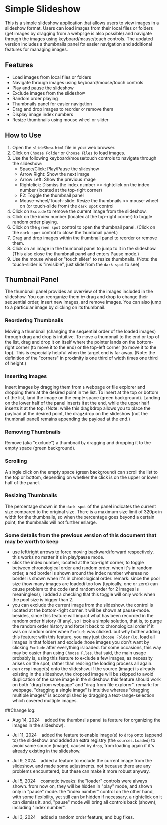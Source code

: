 # Simple Slideshow

This is a simple slideshow application that allows users to view images in a slideshow format. Users can load images from their local files or folders (get images by dragging from a webpage is also possible) and navigate through the images using keyboard/mouse/touch controls. The updated version includes a thumbnails panel for easier navigation and additional features for managing images.

## Features

- Load images from local files or folders
- Navigate through images using keyboard/mouse/touch controls
- Play and pause the slideshow
- Exclude images from the slideshow
- Random order playing
- Thumbnails panel for easier navigation
- Drag and drop images to reorder or remove them
- Display image index numbers
- Resize thumbnails using mouse wheel or slider

## How to Use

1. Open the `slideShow.html` file in your web browser.
2. Click on `Choose Folder` or `Choose Files` to load images.
3. Use the following keyboard/mouse/touch controls to navigate through the slideshow:
   - Space/Click: Play/Pause the slideshow
   - Arrow Right: Show the next image
   - Arrow Left: Show the previous image
   - Rightclick: Dismiss the index number << rightclick on the index number (located at the top-right corner)
   - F2: Toggle the thumbnail panel
   - Mouse-wheel/Touch-slide: Resize the thumbnails << mouse-wheel on (or touch-slide from) the `dark spot` control
4. Click on `Exclude` to remove the current image from the slideshow.
5. Click on the index number (located at the top-right corner) to toggle random order playing.
6. Click on the `green spot` control to open the thumbnail panel. (Click on the `dark spot` control to close the thumbnail panel.)
7. Drag and drop images within the thumbnail panel to reorder or remove them.
8. Click on an image in the thumbnail panel to jump to it in the slideshow. (This also close the thumbnail panel and enters Pause mode.)
9. Use the mouse wheel or "touch slider" to resize thumbnails. (Note: the touch-slider is "invisible", just slide from the `dark spot` to see)

## Thumbnail Panel

The thumbnail panel provides an overview of the images included in the slideshow. You can reorganize them by drag and drop to change their sequential order, insert new images, and remove images. You can also jump to a particular image by clicking on its thumbnail.

### Reordering Thumbnails

Moving a thumbnail (changing the sequential order of the loaded images) through drag and drop is intuitive. To move a thumbnail to the end or top of the list, drag and drop it on itself where the pointer lands on the bottom-right corner (to move it to the end) or the top-left corner (to move it to the top). This is especially helpful when the target end is far away. (Note: the definition of the "corners" in proximity is one third of width times one third of height.)

### Inserting Images

Insert images by dragging them from a webpage or file explorer and dropping them at the desired point in the list. To insert at the top or bottom of the list, land the image on the empty space (green background). Landing on the lower half of the panel inserts it at the end, while the upper half inserts it at the top. (Note: while this drag&drop allows you to place the payload at the desired point, the drag&drop on the slideshow (not the thumbnail panel) remains appending the payload at the end.)

### Removing Thumbnails

Remove (aka "exclude") a thumbnail by dragging and dropping it to the empty space (green background).

### Scrolling

A single click on the empty space (green background) can scroll the list to the top or bottom, depending on whether the click is on the upper or lower half of the panel.

### Resizing Thumbnails

The percentage shown in the `dark spot` of the panel indicates the current size compared to the original size. There is a maximum size limit of 320px in width for the thumbnails, so when the percentage goes beyond a certain point, the thumbnails will not further enlarge.

### Some details from the previous version of this document that may be worth to keep

- use left/right arrows to force moving backward/forward respectively. this works no matter it's in play/pause mode.
- click the index number, located at the top-right corner, to toggle between chronological order and random order. when it's in random order, a red border is shown around the index number whereas no border is shown when it's in chronological order. remark: since the pool size (how many images are loaded) too low (typically, one or zero) can cause problem to the code (and random order for 2 images is meaningless), i added a checking that this toggle will only work when the pool size is bigger than 2.
- you can exclude the current image from the slideshow. the control is located at the bottom-right corner. it will be shown at pause-mode. besides, since this feature will impact what has been recorded in the random order history (if any), so i took a simple solution, that is, to purge the random order history and force it back to chronological order if it was on random order when `Exclude` was clicked. but why bother adding this feature: with this feature, you may just `Choose Folder` (i.e. load all images in that folder) and exclude those images you don't want by clicking `Exclude` after everything is loaded. for some occasions, this way may be easier than using `Choose Files`. that said, the main usage probably is, using this feature to exclude a few images, as necessity arises on the spot, rather than redoing the loading process all again.
- can `drop` image(s) onto the slideshow. if the source (image) is already existing in the slideshow, the dropped image will be skipped to avoid duplication of the same image in the slideshow. this feature should work on both "drag from webpage" and "drag from file explorer". remark: for webpage, "dragging a single image" is intuitive whereas "dragging multiple images" is accomplished by dragging a text-range-selection which covered multiple images.

##Change log:

* Aug 14, 2024&nbsp;&nbsp;&nbsp;&nbsp;added the thumbnails panel (a feature for organizing the images in the slideshow).

* Jul 11, 2024&nbsp;&nbsp;&nbsp;&nbsp;added the feature to enable image(s) to `drop` onto (append to) the slideshow. and added an extra registry (the `sources.Loaded`) to avoid same source (image), caused by `drop`, from loading again if it's already existing in the slideshow.

* Jul 9, 2024&nbsp;&nbsp;&nbsp;&nbsp;added a feature to exclude the current image from the slideshow. and made some adjustments. not because there are any problems encountered, but these can make it more robust anyway.

* Jul 5, 2024&nbsp;&nbsp;&nbsp;&nbsp;cosmetic tweaks: the "loader" controls were always shown. from now on, they will be hidden in "play" mode, and shown only in "pause" mode. the "index number" control on the other hand, with some flexibility, yet still can be hidden if necessary. a rightclick on it can dismiss it. and, "pause" mode will bring all controls back (shown), including "index number".

* Jul 3, 2024&nbsp;&nbsp;&nbsp;&nbsp;added a random order feature; and bug fixes.
